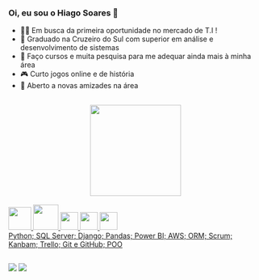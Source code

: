 ### Oi, eu sou o Hiago Soares 👋

- 👦🏻  Em busca da primeira oportunidade no mercado de T.I ! 
- 📘 Graduado na Cruzeiro do Sul com superior em análise e desenvolvimento de sistemas
- 👾 Faço cursos e muita pesquisa para me adequar ainda mais à minha área 
- 🎮 Curto jogos online e de história 
- 🍡 Aberto a novas amizades na área
  ##

<div align="center">
  <a href="https://github.com/Hiiago">
  <img height="180em" src="https://github-readme-stats.vercel.app/api?username=Hiiago&show_icons=true&theme=tokyonight&include_all_commits=true&count_private=true"/>
</div>
 <div style="display: inline_block"><br>
 <img height="45em" src="https://cdn.jsdelivr.net/gh/devicons/devicon/icons/python/python-original.svg" />
 <img height="50em" src="https://cdn.jsdelivr.net/gh/devicons/devicon/icons/microsoftsqlserver/microsoftsqlserver-plain-wordmark.svg" />                 
 <img height="35em" src="https://img.shields.io/badge/Django-092E20?style=for-the-badge&logo=django&logoColor=white"/>  
 <img height="35em" src="https://img.shields.io/badge/HTML5-E34F26?style=for-the-badge&logo=html5&logoColor=white"/>
 <img height="35em" src="https://img.shields.io/badge/CSS3-1572B6?style=for-the-badge&logo=css3&logoColor=white"/>
 </div>
Python;
SQL Server;
Django;
Pandas;
Power BI;
AWS;
ORM;
Scrum;
Kanbam;
Trello;
Git e GitHub;
POO

##

<div>
  <a href="https://www.instagram.com/hiiago.silva_/" target="_blank"><img src="https://img.shields.io/badge/-Instagram-%23E4405F?style=for-the-badge&logo=instagram&logoColor=white" target="_blank"></a> 
  <a href="https://www.linkedin.com/in/hiago-soares-745694236/" target="_blank"><img src="https://img.shields.io/badge/-LinkedIn-%230077B5?style=for-the-badge&logo=linkedin&logoColor=white"></a>
</div>
